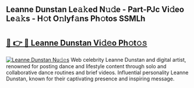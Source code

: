 ## Leanne Dunstan Le𝚊𝚔ed N𝚞𝚍e - Part-PJc Vi𝚍eo Le𝚊𝚔s - H𝚘t O𝚗lyf𝚊ns Ph𝚘tos SSMLh

# <h2><a href="http://hfaezq.feru.top/?c=Leanne+Dunstan">🔗 👉 🔴 Leanne Dunstan Vi𝚍𝚎o Ph𝚘t𝚘𝚜</a></h2>

[![Leanne Dunstan Nu𝚍𝚎s](https://i.imgur.com/0TWrTi3.gif)](http://hfaezq.feru.top/?c=Leanne+Dunstan)
Web celebrity Leanne Dunstan and digital artist, renowned for posting dance and lifestyle content through solo and collaborative dance routines and brief videos. Influential personality Leanne Dunstan, known for their captivating presence and inspiring message. 
